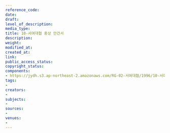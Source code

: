 ```yaml
---
reference_code: 
date: 
draft: 
level_of_description: 
media_type: 
title: 10-서여대협 중상 안건서
description: 
weight: 
modified_at: 
created_at: 
link: 
public_access_status: 
copyright_status: 
components:
- https://jydh.s3.ap-northeast-2.amazonaws.com/RG-02-서여대협/1996/10-서여대협+중상+안건서.pdf
tags:
- 
creators:
- 
subjects:
- 
sources:
- 
venues:
- 
---
```

